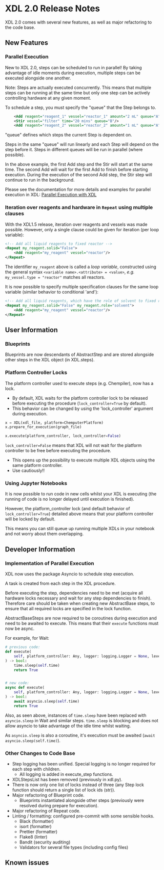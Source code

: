 # XDL 2.0 Release Notes

XDL 2.0 comes with several new features, as well as major refactoring to the code base.

## New Features

### Parallel Execution

New to XDL 2.0, steps can be scheduled to run in parallel!
By taking advantage of idle moments during execution, multiple steps can be executed alongside one another.

Note: Steps are actually executed concurrently. This means that multiple steps can be running at the same time
but only one step can be actively controlling hardware at any given moment.

To schedule a step, you must specify the "queue" that the Step belongs to.

```xml
    <Add reagent="reagent_1" vessel="reactor_1" amount="2 mL" queue="A"/>
    <Stir vessel="filter" time="20 mins" queue="B"/>
    <Add reagent="reagent_2" vessel="reactor_2" amount="1 mL" queue="A"/>
```

"queue" defines which steps the current Step is dependent on.

Steps in the same "queue" will run linearly and each Step will depend on the step before it.
Steps in different queues will be run in parallel (where possible).

In the above example, the first Add step and the Stir will start at the same time.
The second Add will wait for the first Add to finish before starting execution.
During the execution of the second Add step, the Stir step will continue to run in the background.

Please see the documentation for more details and examples for parallel execution in XDL: [Parallel Execution with XDL](https://croningroup.gitlab.io/chemputer/xdl/standard/scheduling_with_xdl.html)

### Iteration over reagents and hardware in `Repeat` using multiple clauses

With the XDL1.5 release, iteration over reagents and vessels was made possible.
However, only a single clause could be given for iteration (per loop variable):

```xml
<!-- Add all liquid reagents to fixed reactor -->
<Repeat my_reagent.solid="False">
    <Add reagent="my_reagent" vessel="reactor"/>
</Repeat>
```

The identifier `my_reagent` above is called a _loop variable_, constructed using the general syntax `<variable name>.<attribute> = <value>`, _e.g._ `my_vessel.type = "reactor"` matches all reactors.

It is now possible to specify multiple specification clauses for the same loop variable (similar behavior to conditional 'and'):

```xml
<!-- Add all liquid reagents, which have the role of solvent to fixed reactor -->
<Repeat my_reagent.solid="False" my_reagent.role="solvent">
    <Add reagent="my_reagent" vessel="reactor"/>
</Repeat>
```

## User Information

### Blueprints

Blueprints are now descendants of AbstractStep and are stored alongside other steps in the XDL object (in XDL.steps).

### Platform Controller Locks

The platform controller used to execute steps (e.g. Chempiler), now has a lock.

- By default, XDL waits for the platform controller lock to be released before executing the procedure (`lock_controller=True` by default).
- This behavior can be changed by using the 'lock_controller' argument during execution.

```python
x = XDL(xdl_file, platform=ChemputerPlatform)
x.prepare_for_execution(graph_file)

x.execute(platform_controller, lock_controller=False)
```

`lock_controller=False` means that XDL will not wait for the platform controller to be free before executing the procedure.

- This opens up the possibility to execute multiple XDL objects using the same platform controller.
- Use cautiously!!

### Using Jupyter Notebooks

It is now possible to run code in new cells whilst your XDL is executing (the running of code is no longer delayed until execution is finished).

However, the platform_controller lock (and default behavior of `lock_controller=True`) detailed above means that your platform controller will be locked by default.

This means you can still queue up running multiple XDLs in your notebook and not worry about them overlapping.

## Developer Information

### Implementation of Parallel Execution

XDL now uses the package Asyncio to schedule step execution.

A task is created from each step in the XDL procedure.

Before executing the step, dependencies need to be met (acquire all hardware locks necessary and wait for any step dependencies to finish).
Therefore care should be taken when creating new AbstractBase steps, to ensure that all required locks are specified in the lock function.

AbstractBaseSteps are now required to be coroutines during execution and need to be awaited to execute.
This means that their `execute` functions must now be async.

For example, for Wait:

```python
# previous code:
def execute(
    self, platform_controller: Any, logger: logging.Logger = None, level: int = 0
) -> bool:
    time.sleep(self.time)
    return True


# new code:
async def execute(
    self, platform_controller: Any, logger: logging.Logger = None, level: int = 0
) -> bool:
    await asyncio.sleep(self.time)
    return True
```

Also, as seen above, instances of `time.sleep` have been replaced with `asyncio.sleep` in Wait and similar steps.
`time.sleep` is blocking and does not allow asyncio to take advantage of the idle time whilst waiting.

As `asyncio.sleep` is also a coroutine, it's execution must be awaited (`await asyncio.sleep(self.time)`).

### Other Changes to Code Base

- Step logging has been unified. Special logging is no longer required for each step with children.
  - All logging is added in execute_step functions.
- XDLStepsList has been removed (previously in xdl.py).
- There is now only one list of locks instead of three (any Step lock function should return a single list of lock ids (str)).
- Major refactoring of Blueprint code.
  - Blueprints instantiated alongside other steps (previously were resolved during prepare for execution).
- Major refactoring of Repeat code.
- Linting / formatting: configured pre-commit with some sensible hooks.
  - Black (formatter)
  - isort (formatter)
  - Prettier (formatter)
  - Flake8 (linter)
  - Bandit (security auditing)
  - Validators for several file types (including config files)

## Known issues
